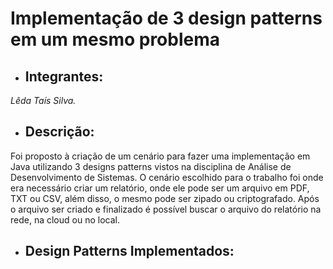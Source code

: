 # Implementação de 3 design patterns em um mesmo problema

* ## **Integrantes:**
 
_Lêda Taís Silva._  

* ## **Descrição**:

Foi proposto à criação de um cenário para fazer uma implementação em Java utilizando 3 designs patterns vistos na disciplina de Análise de Desenvolvimento de Sistemas. 
O cenário escolhido para o trabalho foi onde era necessário criar um relatório, onde ele pode ser um arquivo em PDF, TXT ou CSV, além disso, o mesmo pode ser zipado ou criptografado. Após o arquivo ser criado e finalizado é possível buscar o arquivo do relatório na rede, na cloud ou no local.


* ## **Design Patterns Implementados**:
